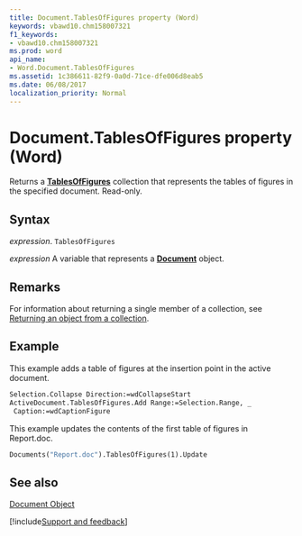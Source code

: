 ```yaml
---
title: Document.TablesOfFigures property (Word)
keywords: vbawd10.chm158007321
f1_keywords:
- vbawd10.chm158007321
ms.prod: word
api_name:
- Word.Document.TablesOfFigures
ms.assetid: 1c386611-82f9-0a0d-71ce-dfe006d8eab5
ms.date: 06/08/2017
localization_priority: Normal
---
```



# Document.TablesOfFigures property (Word)

Returns a  **[TablesOfFigures](Word.Document.TablesOfFigures.md)** collection that represents the tables of figures in the specified document. Read-only.


## Syntax

_expression_. `TablesOfFigures`

_expression_ A variable that represents a **[Document](Word.Document.md)** object.


## Remarks

For information about returning a single member of a collection, see [Returning an object from a collection](../word/Concepts/Miscellaneous/returning-an-object-from-a-collection-word.md).


## Example

This example adds a table of figures at the insertion point in the active document.


```vb
Selection.Collapse Direction:=wdCollapseStart 
ActiveDocument.TablesOfFigures.Add Range:=Selection.Range, _ 
 Caption:=wdCaptionFigure
```

This example updates the contents of the first table of figures in Report.doc.




```vb
Documents("Report.doc").TablesOfFigures(1).Update
```


## See also


[Document Object](Word.Document.md)

[!include[Support and feedback](~/includes/feedback-boilerplate.md)]